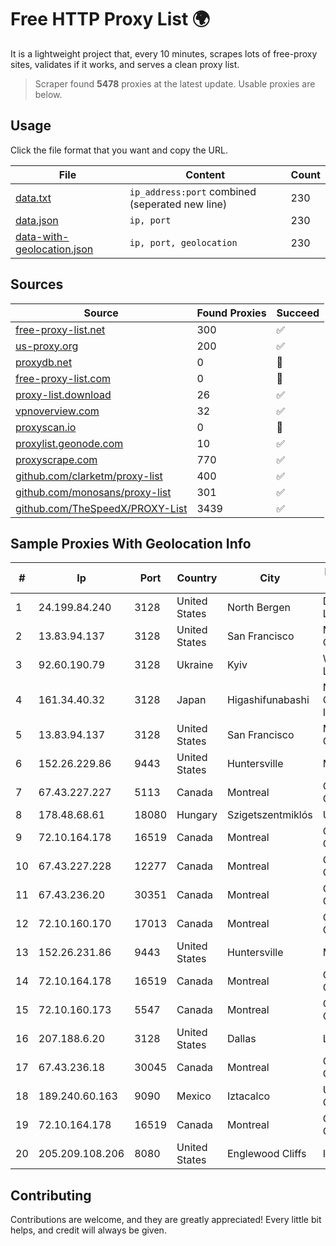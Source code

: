 
# Free HTTP Proxy List 🌍

It is a lightweight project that, every 10 minutes, scrapes lots of free-proxy sites, validates if it works, and serves a clean proxy list.


> Scraper found **5478** proxies at the latest update. Usable proxies are below.

## Usage

Click the file format that you want and copy the URL.


|File|Content|Count|
|----|-------|-----|
|[data.txt](https://raw.githubusercontent.com/themiralay/Proxy-List-World/master/data.txt)|`ip_address:port` combined (seperated new line)|230|
|[data.json](https://raw.githubusercontent.com/themiralay/Proxy-List-World/master/data.json)|`ip, port`|230|
|[data-with-geolocation.json](https://raw.githubusercontent.com/themiralay/Proxy-List-World/master/data-with-geolocation.json)|`ip, port, geolocation`|230|

## Sources

|Source|Found Proxies|Succeed|
|------|-------------|-------|
|[free-proxy-list.net](https://free-proxy-list.net)|300|✅|
|[us-proxy.org](https://www.us-proxy.org)|200|✅|
|[proxydb.net](http://proxydb.net)|0|🚫|
|[free-proxy-list.com](https://free-proxy-list.com/?page=&port=&type%5B%5D=http&type%5B%5D=https&up_time=0&search=Search)|0|🚫|
|[proxy-list.download](https://www.proxy-list.download/HTTP)|26|✅|
|[vpnoverview.com](https://vpnoverview.com/privacy/anonymous-browsing/free-proxy-servers)|32|✅|
|[proxyscan.io](https://www.proxyscan.io)|0|🚫|
|[proxylist.geonode.com](https://proxylist.geonode.com/api/proxy-list?limit=300&page=1&sort_by=lastChecked&sort_type=desc&protocols=http,https)|10|✅|
|[proxyscrape.com](https://api.proxyscrape.com/v2/?request=displayproxies&protocol=http&timeout=10000&country=all&ssl=all&anonymity=all)|770|✅|
|[github.com/clarketm/proxy-list](https://raw.githubusercontent.com/clarketm/proxy-list/master/proxy-list-raw.txt)|400|✅|
|[github.com/monosans/proxy-list](https://raw.githubusercontent.com/monosans/proxy-list/main/proxies/http.txt)|301|✅|
|[github.com/TheSpeedX/PROXY-List](https://raw.githubusercontent.com/TheSpeedX/PROXY-List/master/http.txt)|3439|✅|


## Sample Proxies With Geolocation Info

|#|Ip|Port|Country|City|Internet Service Provider|
|-|--|----|-------|----|-------------------------|
|1|24.199.84.240|3128|United States|North Bergen|DigitalOcean, LLC|
|2|13.83.94.137|3128|United States|San Francisco|Microsoft Corporation|
|3|92.60.190.79|3128|Ukraine|Kyiv|Wnet Ukraine LLC|
|4|161.34.40.32|3128|Japan|Higashifunabashi|NTT PC Communications, Inc.|
|5|13.83.94.137|3128|United States|San Francisco|Microsoft Corporation|
|6|152.26.229.86|9443|United States|Huntersville|MCNC|
|7|67.43.227.227|5113|Canada|Montreal|GloboTech Communications|
|8|178.48.68.61|18080|Hungary|Szigetszentmiklós|UPC|
|9|72.10.164.178|16519|Canada|Montreal|GloboTech Communications|
|10|67.43.227.228|12277|Canada|Montreal|GloboTech Communications|
|11|67.43.236.20|30351|Canada|Montreal|GloboTech Communications|
|12|72.10.160.170|17013|Canada|Montreal|GloboTech Communications|
|13|152.26.231.86|9443|United States|Huntersville|MCNC|
|14|72.10.164.178|16519|Canada|Montreal|GloboTech Communications|
|15|72.10.160.173|5547|Canada|Montreal|GloboTech Communications|
|16|207.188.6.20|3128|United States|Dallas|Latitude.sh|
|17|67.43.236.18|30045|Canada|Montreal|GloboTech Communications|
|18|189.240.60.163|9090|Mexico|Iztacalco|Uninet S.A. de C.V.|
|19|72.10.164.178|16519|Canada|Montreal|GloboTech Communications|
|20|205.209.108.206|8080|United States|Englewood Cliffs|Interserver, Inc|



## Contributing

Contributions are welcome, and they are greatly appreciated! Every
little bit helps, and credit will always be given.

